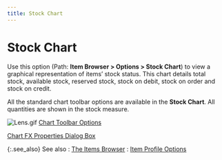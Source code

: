```yaml
---
title: Stock Chart
---
```


# Stock Chart


Use this option (Path: **Item Browser 
 &gt; Options &gt; Stock Chart**) to view a graphical representation  of items’ stock status. This chart details total stock, available stock,  reserved stock, stock on debit, stock on order and stock on credit.


All the standard chart toolbar options are available in the **Stock 
 Chart**. All quantities are shown in the stock measure.


![Lens.gif]({{site.mi_baseurl}}/img/lens.gif) [Chart  Toolbar Options]({{site.wwe_chm}}/misc/toolbar_chart.html)


[Chart  FX Properties  Dialog Box]({{site.wwe_chm}}/everest-client/ui/browsers/options/chart/fx-profile/chart_fx_properties_profile.html)


{:.see_also}
See also
: [The Items Browser]({{site.mi_baseurl}}/the-items-browser/the_items_explorer.html)
: [Item Profile  Options]({{site.mi_baseurl}}/item-profile-options/item_profile_options.html)
